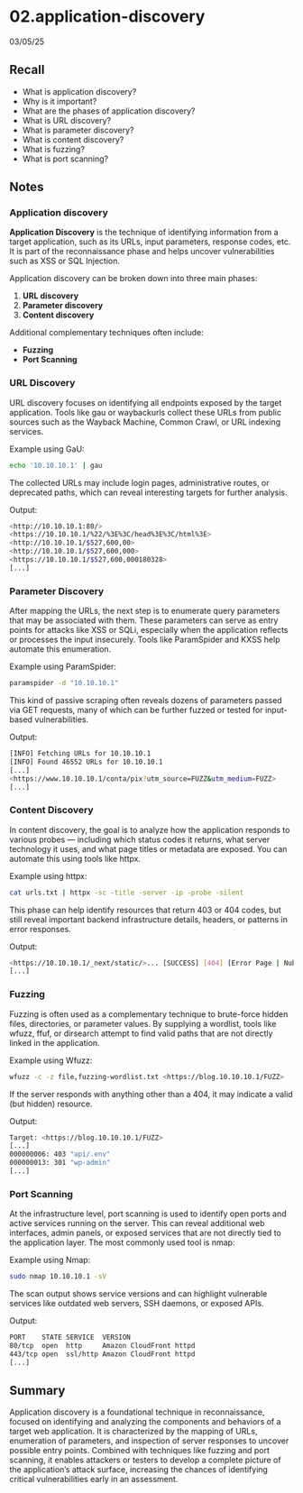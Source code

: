 # 02.application-discovery

03/05/25

## **Recall**

- What is application discovery?
- Why is it important?
- What are the phases of application discovery?
- What is URL discovery?
- What is parameter discovery?
- What is content discovery?
- What is fuzzing?
- What is port scanning?

## **Notes**

### Application discovery

**Application Discovery** is the technique of identifying information from a target application, such as its URLs, input parameters, response codes, etc. It is part of the reconnaissance phase and helps uncover vulnerabilities such as XSS or SQL Injection.

Application discovery can be broken down into three main phases:

1. **URL discovery**
2. **Parameter discovery**
3. **Content discovery**

Additional complementary techniques often include:

- **Fuzzing**
- **Port Scanning**

### **URL Discovery**

URL discovery focuses on identifying all endpoints exposed by the target application. Tools like gau or waybackurls collect these URLs from public sources such as the Wayback Machine, Common Crawl, or URL indexing services.

Example using GaU:

```bash
echo '10.10.10.1' | gau
```

The collected URLs may include login pages, administrative routes, or deprecated paths, which can reveal interesting targets for further analysis.

Output:

```bash
<http://10.10.10.1:80/>
<https://10.10.10.1/%22/%3E%3C/head%3E%3C/html%3E>
<http://10.10.10.1/$527,600,00>
<http://10.10.10.1/$527,600,000>
<https://10.10.10.1/$527,600,000180328>
[...]
```

### **Parameter Discovery**

After mapping the URLs, the next step is to enumerate query parameters that may be associated with them. These parameters can serve as entry points for attacks like XSS or SQLi, especially when the application reflects or processes the input insecurely. Tools like ParamSpider and KXSS help automate this enumeration. 

Example using ParamSpider:

```bash
paramspider -d "10.10.10.1"
```

This kind of passive scraping often reveals dozens of parameters passed via GET requests, many of which can be further fuzzed or tested for input-based vulnerabilities.

Output:

```bash
[INFO] Fetching URLs for 10.10.10.1
[INFO] Found 46552 URLs for 10.10.10.1
[...]
<https://www.10.10.10.1/conta/pix?utm_source=FUZZ&utm_medium=FUZZ>
[...]
```

### **Content Discovery**

In content discovery, the goal is to analyze how the application responds to various probes — including which status codes it returns, what server technology it uses, and what page titles or metadata are exposed. You can automate this using tools like httpx.

Example using httpx:

```bash
cat urls.txt | httpx -sc -title -server -ip -probe -silent
```

This phase can help identify resources that return 403 or 404 codes, but still reveal important backend infrastructure details, headers, or patterns in error responses.

Output:

```bash
<https://10.10.10.1/_next/static/>... [SUCCESS] [404] [Error Page | Nubank] [istio-envoy] [IP]
[...]
```

### **Fuzzing**

Fuzzing is often used as a complementary technique to brute-force hidden files, directories, or parameter values. By supplying a wordlist, tools like wfuzz, ffuf, or dirsearch attempt to find valid paths that are not directly linked in the application. 

Example using Wfuzz:

```bash
wfuzz -c -z file,fuzzing-wordlist.txt <https://blog.10.10.10.1/FUZZ>
```

If the server responds with anything other than a 404, it may indicate a valid (but hidden) resource.

Output:

```bash
Target: <https://blog.10.10.10.1/FUZZ>
[...]
000000006: 403 "api/.env"
000000013: 301 "wp-admin"
[...]
```

### **Port Scanning**

At the infrastructure level, port scanning is used to identify open ports and active services running on the server. This can reveal additional web interfaces, admin panels, or exposed services that are not directly tied to the application layer. The most commonly used tool is nmap:

Example using Nmap:

```bash
sudo nmap 10.10.10.1 -sV
```

The scan output shows service versions and can highlight vulnerable services like outdated web servers, SSH daemons, or exposed APIs.

Output:

```bash
PORT    STATE SERVICE  VERSION
80/tcp  open  http     Amazon CloudFront httpd
443/tcp open  ssl/http Amazon CloudFront httpd
[...]
```

## **Summary**

Application discovery is a foundational technique in reconnaissance, focused on identifying and analyzing the components and behaviors of a target web application. It is characterized by the mapping of URLs, enumeration of parameters, and inspection of server responses to uncover possible entry points. Combined with techniques like fuzzing and port scanning, it enables attackers or testers to develop a complete picture of the application’s attack surface, increasing the chances of identifying critical vulnerabilities early in an assessment.